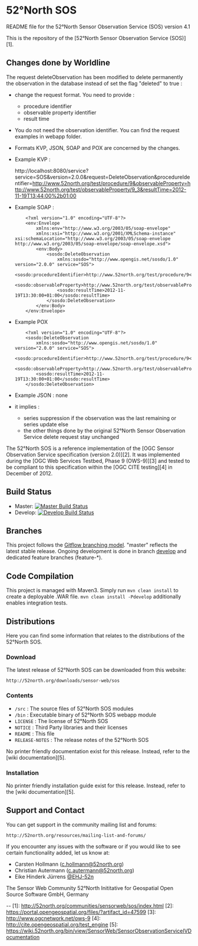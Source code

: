# 52°North SOS

README file for the 52°North Sensor Observation Service (SOS) version 4.1

This is the repository of the [52°North Sensor Observation Service (SOS)][1].

## Changes done by Worldline

The request deleteObservation has been modified to delete permanently the observation in the database instead of set the flag "deleted" to true : 
* change the request format. You need to provide :
	- procedure identifier
	- observable property identifier
	- result time 
* You do not need the observation identifier. You can find the request examples in webapp folder. 

* Formats KVP, JSON, SOAP and POX are concerned by the changes. 
	
* Example KVP :
	
	http://localhost:8080/service?service=SOS&version=2.0.0&request=DeleteObservation&procedureIdentifier=http://www.52north.org/test/procedure/9&observableProperty=http://www.52north.org/test/observableProperty/9_3&resultTime=2012-11-19T13:44:00%2b01:00
	
* Example SOAP : 
		
	```
		<?xml version="1.0" encoding="UTF-8"?>
		<env:Envelope
			xmlns:env="http://www.w3.org/2003/05/soap-envelope"
			xmlns:xsi="http://www.w3.org/2001/XMLSchema-instance" xsi:schemaLocation="http://www.w3.org/2003/05/soap-envelope http://www.w3.org/2003/05/soap-envelope/soap-envelope.xsd">
			<env:Body>
				<sosdo:DeleteObservation
					xmlns:sosdo="http://www.opengis.net/sosdo/1.0" version="2.0.0" service="SOS">
					<sosdo:procedureIdentifier>http://www.52north.org/test/procedure/9</sosdo:procedureIdentifier>
					<sosdo:observableProperty>http://www.52north.org/test/observableProperty/9_3</sosdo:observableProperty>
					<sosdo:resultTime>2012-11-19T13:30:00+01:00</sosdo:resultTime>
				</sosdo:DeleteObservation>
			</env:Body>
		</env:Envelope>
	```
	
* Example POX 
	
	```
		<?xml version="1.0" encoding="UTF-8"?>
		<sosdo:DeleteObservation
			xmlns:sosdo="http://www.opengis.net/sosdo/1.0" version="2.0.0" service="SOS">
			<sosdo:procedureIdentifier>http://www.52north.org/test/procedure/9</sosdo:procedureIdentifier>
			<sosdo:observableProperty>http://www.52north.org/test/observableProperty/9_3</sosdo:observableProperty>
			<sosdo:resultTime>2012-11-19T13:30:00+01:00</sosdo:resultTime>
		</sosdo:DeleteObservation>
	```
* Example JSON : none
	
* it implies : 
	- series suppression if the observation was the last remaining or series update else
	- the other things done by the original 52°North Sensor Observation Service delete request stay unchanged

The 52°North SOS is a reference implementation of the
[OGC Sensor Observation Service specification (version 2.0)][2]. It was
implemented during the [OGC Web Services Testbed,  Phase 9 (OWS-9)][3] and
tested  to be compliant to this specification within the [OGC CITE testing][4]
in December of 2012.

## Build Status
* Master: [![Master Build Status](https://travis-ci.org/52North/SOS.png?branch=master)](https://travis-ci.org/52North/SOS)
* Develop: [![Develop Build Status](https://travis-ci.org/52North/SOS.png?branch=develop)](https://travis-ci.org/52North/SOS)

## Branches

This project follows the  [Gitflow branching model](http://nvie.com/posts/a-successful-git-branching-model/). "master" reflects the latest stable release.
Ongoing development is done in branch [develop](../../tree/develop) and dedicated feature branches (feature-*).

## Code Compilation

This project is managed with Maven3. Simply run `mvn clean install`
to create a deployable .WAR file. `mvn clean install -Pdevelop`
additionally enables integration tests.

## Distributions

Here you can find some information that relates to the distributions of the 52°North SOS.

### Download

The latest release of 52°North SOS can be downloaded from this website:

    http://52north.org/downloads/sensor-web/sos

### Contents
  * `/src` :                 The source files of 52°North SOS modules
  * `/bin` :                 Executable binary of 52°North SOS webapp module
  * `LICENSE` :              The license of 52°North SOS
  * `NOTICE` :               Third Party libraries and their licenses
  * `README` :               This file
  * `RELEASE-NOTES` :        The release notes of the 52°North SOS

No printer friendly documentation exist for this release. Instead, refer to the [wiki documentation][5].

### Installation

No printer friendly installation guide exist for this release. Instead, refer to the [wiki documentation][5].

## Support and Contact

You can get support in the community mailing list and forums:

    http://52north.org/resources/mailing-list-and-forums/

If you encounter any issues with the software or if you would like to see
certain functionality added, let us know at:

 - Carsten Hollmann (c.hollmann@52north.org)
 - Christian Autermann (c.autermann@52north.org)
 - Eike Hinderk Jürrens [@EHJ-52n](e.h.juerrens@52north.org)

The Sensor Web Community
52°North Inititative for Geospatial Open Source Software GmbH, Germany

--
[1]: http://52north.org/communities/sensorweb/sos/index.html
[2]: https://portal.opengeospatial.org/files/?artifact_id=47599
[3]: http://www.ogcnetwork.net/ows-9
[4]: http://cite.opengeospatial.org/test_engine
[5]: https://wiki.52north.org/bin/view/SensorWeb/SensorObservationServiceIVDocumentation
